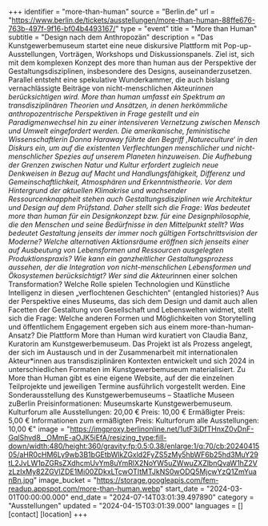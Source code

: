 +++
identifier = "more-than-human"
source = "Berlin.de"
url = "https://www.berlin.de/tickets/ausstellungen/more-than-human-88ffe676-763b-497f-9f16-bf04b4493167/"
type = "event"
title = "More than Human"
subtitle = "Design nach dem Anthropozän"
description = "Das Kunstgewerbemuseum startet eine neue diskursive Plattform mit Pop-up-Ausstellungen, Vorträgen, Workshops und Diskussionspanels.
Ziel ist, sich mit dem komplexen Konzept des more than human aus der Perspektive der Gestaltungsdisziplinen, insbesondere des Designs, auseinanderzusetzen. Parallel entsteht eine spekulative Wunderkammer, die auch bislang vernachlässigte Beiträge von nicht-menschlichen Akteur*innen berücksichtigen wird.
More than human umfasst ein Spektrum an transdisziplinären Theorien und Ansätzen, in denen herkömmliche anthropozentrische Perspektiven in Frage gestellt und ein Paradigmenwechsel hin zu einer intensiveren Vernetzung zwischen Mensch und Umwelt eingefordert werden.
Die amerikanische, feministische Wissenschaftlerin Donna Haraway führte den Begriff ‚Natureculture‘ in den Diskurs ein, um auf die existenten Verflechtungen menschlicher und nicht-menschlicher Spezies auf unserem Planeten hinzuweisen. Die Aufhebung der Grenzen zwischen Natur und Kultur erfordert zugleich neue Denkweisen in Bezug auf Macht und Handlungsfähigkeit, Differenz und Gemeinschaftlichkeit, Atmosphären und Erkenntnistheorie.
Vor dem Hintergrund der aktuellen Klimakrise und wachsender Ressourcenknappheit stehen auch Gestaltungsdisziplinen wie Architektur und Design auf dem Prüfstand. Daher stellt sich die Frage: Was bedeutet more than human für ein Designkonzept bzw. für eine Designphilosophie, die den Menschen und seine Bedürfnisse in den Mittelpunkt stellt?
Was bedeutet Gestaltung jenseits der immer noch gültigen Fortschrittsvision der Moderne? Welche alternativen Aktionsräume eröffnen sich jenseits einer auf Ausbeutung von Lebensformen und Ressourcen ausgelegten Produktionspraxis? Wie kann ein ganzheitlicher Gestaltungsprozess aussehen, der die Integration von nicht-menschlichen Lebensformen und Ökosystemen berücksichtigt? Wer sind die Akteur*innen einer solchen Transformation? Welche Rolle spielen Technologien und Künstliche Intelligenz in diesen „verflochtenen Geschichten“ (entangled histories)?
Aus der Perspektive eines Museums, das sich dem Design und damit auch allen Facetten der Gestaltung von Gesellschaft und Lebenswelten widmet, stellt sich die Frage: Welche anderen Formen und Möglichkeiten von Storytelling und öffentlichem Engagement ergeben sich aus einem more-than-human-Ansatz?
Die Plattform More than Human wird kuratiert von Claudia Banz, Kuratorin am Kunstgewerbemuseum. Das Projekt ist als Prozess angelegt, der sich im Austausch und in der Zusammenarbeit mit internationalen Akteur*innen aus transdisziplinären Kontexten entwickelt und sich 2024 in unterschiedlichen Formaten im Kunstgewerbemuseum materialisiert.
Zu More than Human gibt es eine eigene Website, auf der die einzelnen Teilprojekte und jeweiligen Termine ausführlich vorgestellt werden.
Eine Sonderausstellung des Kunstgewerbemuseums – Staatliche Museen zuBerlin
Preisinformationen: Museumskarte Kunstgewerbemuseum.
Kulturforum alle Ausstellungen: 20,00 €
Preis: 10,00 €
Ermäßigter Preis: 5,00 €
Informationen zum ermäßigten Preis: Kulturforum alle Ausstellungen: 10,00 €"
image = "https://imgproxy.berlinonline.net/1utF3iDfTHnxZ0vDnF-GqlShvd8__OMmE-aOJK5iEfA/resizing_type:fill-down/width:480/height:360/gravity:fp:0.5:0.38/enlarge:1/q:70/cb:2024041505/aHR0cHM6Ly9wb3B1bGEtbWlkZGxld2FyZS5zMy5hbWF6b25hd3MuY29tL2JvLW1pZGRsZXdhcmUvYm8uYmRlX2NoYW5uZWwuZXZlbnQvaW1hZ2VzLzIxMy82ZGVlZDE1Mi00ZDkxLTcwOTItMTJkNS0wODQ5MjcwYzQ1ZmYuanBn.jpg"
image_bucket = "https://storage.googleapis.com/fem-readup.appspot.com/more-than-human.webp"
start_date = "2024-03-01T00:00:00.000"
end_date = "2024-07-14T03:01:39.497890"
category = "Ausstellungen"
updated = "2024-04-15T03:01:39.000"
languages = []
[contact]
[location]
+++